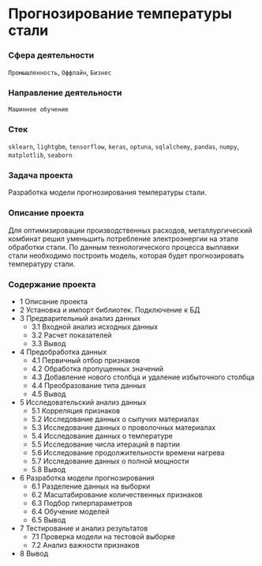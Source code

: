 # **Прогнозирование температуры стали**

### **Сфера деятельности**
`Промышленность`, `Оффлайн`, `Бизнес`

### **Направление деятельности**
`Машинное обучение`

### **Стек**
`sklearn`, `lightgbm`, `tensorflow`, `keras`, `optuna`, `sqlalchemy`, `pandas`, `numpy`, `matplotlib`, `seaborn`

### **Задача проекта**
Разработка  модели прогнозирования температуры стали.

### **Описание проекта**
Для оптимизировации производственных расходов, металлургический комбинат решил уменьшить потребление электроэнергии на этапе обработки стали. 
По данным технологического процесса выплавки стали необходимо построить модель, которая будет прогнозировать температуру стали.

### **Содержание проекта**
- 1  Описание проекта
- 2  Установка и импорт библиотек. Подключение к БД
- 3  Предварительный анализ данных
  - 3.1  Входной анализ исходных данных
  - 3.2  Расчет показателей
  - 3.3  Вывод
- 4  Предобработка данных
  - 4.1  Первичный отбор признаков
  - 4.2  Обработка пропущенных значений
  - 4.3  Добавление нового столбца и удаление избыточного столбца
  - 4.4  Преобразование типа данных
  - 4.5  Вывод
- 5  Исследовательский анализ данных
  - 5.1  Корреляция признаков
  - 5.2  Исследование данных о сыпучих материалах
  - 5.3  Исследование данных о проволочных материалах
  - 5.4  Исследование данных о температуре
  - 5.5  Исследование числа итераций в партии
  - 5.6  Исследование продолжительности времени нагрева
  - 5.7  Исследование данных о полной мощности
  - 5.8  Вывод
- 6  Разработка модели прогнозирования
  - 6.1  Разделение данных на выборки
  - 6.2  Масштабирование количественных признаков
  - 6.3  Подбор гиперпараметров
  - 6.4  Обучение моделей
  - 6.5  Вывод
- 7  Тестирование и анализ результатов
  - 7.1  Проверка модели на тестовой выборке
  - 7.2  Анализ важности признаков
- 8  Вывод
